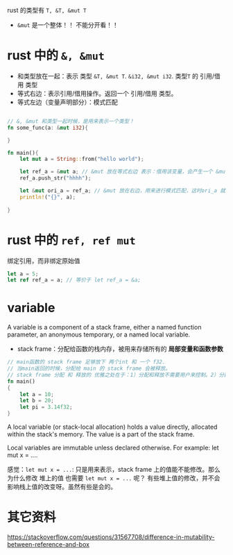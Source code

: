 rust 的类型有 `T, &T, &mut T`

* `&mut` 是一个整体！！ 不能分开看！！

# rust 中的 `&, &mut`

* 和类型放在一起：表示 类型 `&T, &mut T`. `&i32, &mut i32`.  类型`T` 的 引用/借用 类型
* 等式右边：表示引用/借用操作。返回一个 引用/借用 类型。
* 等式左边（变量声明部分）：模式匹配

```rust

// &, &mut 和类型一起时候，是用来表示一个类型！
fn some_func(a: &mut i32){

}

fn main(){
    let mut a = String::from("hello world");

    let ref_a = &mut a; // &mut 放在等式右边 表示：借用该变量，会产生一个 &mut T 类型的变量（ref_a）
    ref_a.push_str("hhhh");

    let &mut ori_a = ref_a; // &mut 放在右边，用来进行模式匹配，这时ori_a 就是一个 String 类型。所以该操作等价于 `let ori_a = *ref_a`。会发生move。所以会报错。
    println!("{}", a);  
  
}
```

# rust 中的 `ref, ref mut`

绑定引用，而非绑定原始值
```rust
let a = 5;
let ref ref_a = a; // 等价于 let ref_a = &a;
```

# variable


A variable is a component of a stack frame, either a named function parameter, an anonymous temporary, or a named local variable.
* stack frame：分配给函数的栈内存，被用来存储所有的 **局部变量和函数参数**

```rust
// main函数的 stack frame 足够放下 两个int 和 一个 f32.
// 当main返回的时候，分配给 main 的 stack frame 会被释放。
// stack frame 分配 和 释放的 优雅之处在于：1）分配和释放不需要用户来控制。2）分配的大小可以由compiler计算出来，因为编译器知道函数里面用了哪些局部变量。
fn main() 
{ 
    let a = 10; 
    let b = 20; 
    let pi = 3.14f32; 
} 
```

A local variable (or stack-local allocation) holds a value directly, allocated within the stack's memory. The value is a part of the stack frame.

Local variables are immutable unless declared otherwise. For example: let mut x = ....

感觉：`let mut x = ...`: 只是用来表示，stack frame 上的值能不能修改。那么为什么修改 堆上的值 也需要 `let mut x = ...` 呢？ 有些堆上值的修改，并不会影响栈上值的改变呀。虽然有些是会的。


# 其它资料
https://stackoverflow.com/questions/31567708/difference-in-mutability-between-reference-and-box

